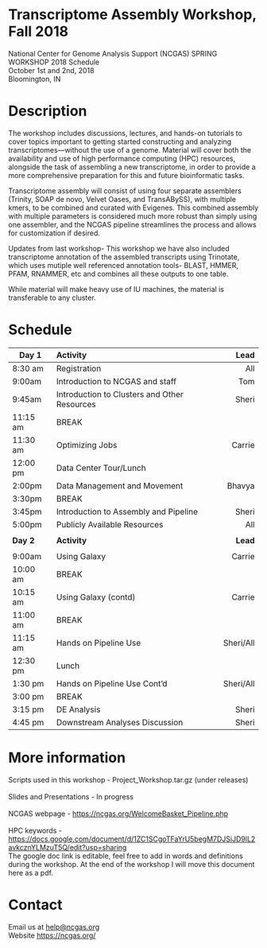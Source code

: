 # Transcriptome Assembly Workshop, Fall 2018
National Center for Genome Analysis Support (NCGAS) SPRING WORKSHOP 2018 Schedule\
October 1st and 2nd, 2018 \
Bloomington, IN 

# Description 
The workshop includes discussions, lectures, and hands-on tutorials to cover topics important to getting started constructing and analyzing transcriptomes—without the use of a genome. Material will cover both the availability and use of high performance computing (HPC) resources, alongside the task of assembling a new transcriptome, in order to provide a more comprehensive preparation for this and future bioinformatic tasks.

Transcriptome assembly will consist of using four separate assemblers (Trinity, SOAP de novo, Velvet Oases, and TransABySS), with multiple kmers, to be combined and curated with Evigenes. This combined assembly with multiple parameters is considered much more robust than simply using one assembler, and the NCGAS pipeline streamlines the process and allows for customization if desired. 

Updates from last workshop- This workshop we have also included transcriptome annotation of the assembled transcripts using Trinotate, which uses mutiple well referenced annotation tools- BLAST, HMMER, PFAM, RNAMMER, etc and combines all these outputs to one table. 

While material will make heavy use of IU machines, the material is transferable to any cluster.

# Schedule 

|**Day 1**			 |**Activity**							                                |**Lead**|
|---------------|:----------------------------------------------------------|-----:|
|8:30 am		    |Registration							                                  |All   |
|9:00am		      |Introduction to NCGAS and staff			                      |Tom   | 
|9:45am		      |Introduction to Clusters and Other Resources		            |Sheri |
|11:15 am		    |BREAK                                                      |      |
|11:30 am		    |Optimizing Jobs						                                |Carrie|
|12:00 pm		    |Data Center Tour/Lunch                                     |      |
|2:00pm		      |Data Management and Movement				                        |Bhavya|
|3:30pm		      |BREAK                                                      |      |
|3:45pm		      |Introduction to Assembly and Pipeline			                |Sheri |
|5:00pm		      |Publicly Available Resources					                      |All   |
|               |                                                           |      |
|**Day 2**		  |**Activity**		                                            |**Lead**|
|               |                                                           |      |
|9:00am		      |Using Galaxy							                                  |Carrie|
|10:00 am		    |BREAK	                  			                            |      |
|10:15 am       |Using Galaxy (contd)                                       |Carrie|
|11:00 am       |BREAK                                                      |      |
|11:15 am		    |Hands on Pipeline Use                                      |Sheri/All|
|12:30 pm		    |Lunch                                                      |      |
|1:30 pm		    |Hands on Pipeline Use Cont’d				                        |Sheri/All|
|3:00 pm		    |BREAK                                                      |      |
|3:15 pm		    |DE Analysis 							                                  |Sheri |
|4:45 pm 		    |Downstream Analyses Discussion				                      |Sheri |


# More information 

Scripts used in this workshop - Project_Workshop.tar.gz (under releases)
\
\
Slides and Presentations - In progress
\
\
NCGAS webpage - https://ncgas.org/WelcomeBasket_Pipeline.php
\
\
HPC keywords - https://docs.google.com/document/d/1ZC1SCgoTFaYrU5begM7DJSiJD9lL2avkcznYLMzuT5Q/edit?usp=sharing
\
The google doc link is editable, feel free to add in words and definitions during the workshop. At the end of the workshop I will move this document here as a pdf. 

# Contact

Email us at help@ncgas.org 
\
Website https://ncgas.org/

